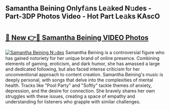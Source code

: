 ## Samantha Beining Onlyf𝚊ns Le𝚊ked N𝚞des - Part-3DP Photos Video - Hot Part Le𝚊ks KAscO

# <h2><a href="http://ac44039.deff.icu/?id=Samantha+Beining">🔗 New 👉🔴 Samantha Beining VIDEO Photos</a></h2>

[![Samantha Beining N𝚞des](https://i.imgur.com/rIISA9y.gif)](http://ac44039.deff.icu/?id=Samantha+Beining)
Samantha Beining is a controversial figure who has gained notoriety for her unique brand of online presence. Combining elements of gaming, eroticism, and dark humor, she has amassed a large and dedicated following, but also faced intense criticism for her unconventional approach to content creation. Samantha Beining's music is deeply personal, with songs that delve into the complexities of mental health. Tracks like "Pool Party" and "Softly" tackle themes of anxiety, depression, and the desire for connection. She bravely shares her own struggles with these issues, creating a space of empathy and understanding for listeners who grapple with similar challenges.
